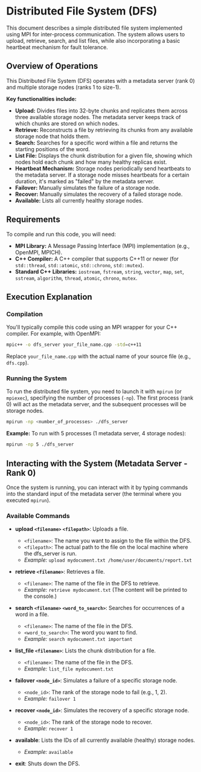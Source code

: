 # Distributed File System (DFS)

This document describes a simple distributed file system implemented using MPI for inter-process communication. The system allows users to upload, retrieve, search, and list files, while also incorporating a basic heartbeat mechanism for fault tolerance.

## Overview of Operations

This Distributed File System (DFS) operates with a metadata server (rank 0) and multiple storage nodes (ranks 1 to size-1).

**Key functionalities include:**

- **Upload:** Divides files into 32-byte chunks and replicates them across three available storage nodes. The metadata server keeps track of which chunks are stored on which nodes.
- **Retrieve:** Reconstructs a file by retrieving its chunks from any available storage node that holds them.
- **Search:** Searches for a specific word within a file and returns the starting positions of the word.
- **List File:** Displays the chunk distribution for a given file, showing which nodes hold each chunk and how many healthy replicas exist.
- **Heartbeat Mechanism:** Storage nodes periodically send heartbeats to the metadata server. If a storage node misses heartbeats for a certain duration, it's marked as "failed" by the metadata server.
- **Failover:** Manually simulates the failure of a storage node.
- **Recover:** Manually simulates the recovery of a failed storage node.
- **Available:** Lists all currently healthy storage nodes.

## Requirements

To compile and run this code, you will need:

- **MPI Library:** A Message Passing Interface (MPI) implementation (e.g., OpenMPI, MPICH).
- **C++ Compiler:** A C++ compiler that supports C++11 or newer (for `std::thread`, `std::atomic`, `std::chrono`, `std::mutex`).
- **Standard C++ Libraries:** `iostream`, `fstream`, `string`, `vector`, `map`, `set`, `sstream`, `algorithm`, `thread`, `atomic`, `chrono`, `mutex`.

## Execution Explanation

### Compilation

You'll typically compile this code using an MPI wrapper for your C++ compiler. For example, with OpenMPI:

```sh
mpic++ -o dfs_server your_file_name.cpp -std=c++11
```

Replace `your_file_name.cpp` with the actual name of your source file (e.g., `dfs.cpp`).

### Running the System

To run the distributed file system, you need to launch it with `mpirun` (or `mpiexec`), specifying the number of processes (`-np`). The first process (rank 0) will act as the metadata server, and the subsequent processes will be storage nodes.

```sh
mpirun -np <number_of_processes> ./dfs_server
```

**Example:** To run with 5 processes (1 metadata server, 4 storage nodes):

```sh
mpirun -np 5 ./dfs_server
```

## Interacting with the System (Metadata Server - Rank 0)

Once the system is running, you can interact with it by typing commands into the standard input of the metadata server (the terminal where you executed `mpirun`).

### Available Commands

- **upload `<filename>` `<filepath>`**: Uploads a file.
    - `<filename>`: The name you want to assign to the file within the DFS.
    - `<filepath>`: The actual path to the file on the local machine where the dfs_server is run.
    - *Example:* `upload mydocument.txt /home/user/documents/report.txt`

- **retrieve `<filename>`**: Retrieves a file.
    - `<filename>`: The name of the file in the DFS to retrieve.
    - *Example:* `retrieve mydocument.txt` (The content will be printed to the console.)

- **search `<filename>` `<word_to_search>`**: Searches for occurrences of a word in a file.
    - `<filename>`: The name of the file in the DFS.
    - `<word_to_search>`: The word you want to find.
    - *Example:* `search mydocument.txt important`

- **list_file `<filename>`**: Lists the chunk distribution for a file.
    - `<filename>`: The name of the file in the DFS.
    - *Example:* `list_file mydocument.txt`

- **failover `<node_id>`**: Simulates a failure of a specific storage node.
    - `<node_id>`: The rank of the storage node to fail (e.g., 1, 2).
    - *Example:* `failover 1`

- **recover `<node_id>`**: Simulates the recovery of a specific storage node.
    - `<node_id>`: The rank of the storage node to recover.
    - *Example:* `recover 1`

- **available**: Lists the IDs of all currently available (healthy) storage nodes.
    - *Example:* `available`

- **exit**: Shuts down the DFS.
